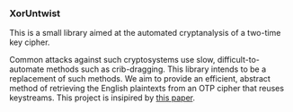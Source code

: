 ### XorUntwist

This is a small library aimed at the automated cryptanalysis of a two-time key cipher.

Common attacks against such cryptosystems use slow, difficult-to-automate methods such as crib-dragging. This library intends to be a replacement of such methods. We aim to provide an efficient, abstract method of retrieving the English plaintexts from an OTP cipher that reuses keystreams. This project is insipired by [this paper](./nlp_two_time_pads.pdf).
